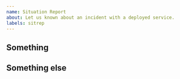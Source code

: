 ```yaml
---
name: Situation Report
about: Let us known about an incident with a deployed service.
labels: sitrep
---
```


## Something

<!-- write things here -->

## Something else

<!-- write other things here -->
